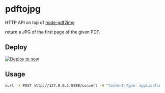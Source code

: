 # pdftojpg

HTTP API on top of [node-pdf2img](https://github.com/fitraditya/node-pdf2img)

return a JPG of the first page of the given PDF.

## Deploy

[![Deploy to now](https://deploy.now.sh/static/button.svg)](https://deploy.now.sh/?repo=https://github.com/revolunet/pdftojpg)

## Usage

```sh
curl -X POST http://127.0.0.1:8888/convert -H "Content-Type: application/pdf" --data-binary "@/path/to/test.pdf" -o out.jpg
```